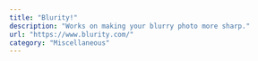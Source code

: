 ```yaml
---
title: "Blurity!"
description: "Works on making your blurry photo more sharp."
url: "https://www.blurity.com/"
category: "Miscellaneous"
---
```

